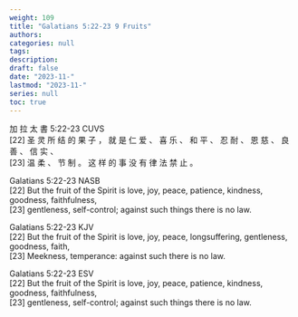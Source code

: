 ```yaml
---
weight: 109
title: "Galatians 5:22-23 9 Fruits"
authors:
categories: null
tags:
description: 
draft: false
date: "2023-11-"
lastmod: "2023-11-"
series: null
toc: true
---
```


<!--more-->

加 拉 太 書 5:22-23 CUVS  
[22] 圣 灵 所 结 的 果 子 ， 就 是 仁 爱 、 喜 乐 、 和 平 、 忍 耐 、 恩 慈 、 良 善 、 信 实 、   
[23] 温 柔 、 节 制 。 这 样 的 事 没 有 律 法 禁 止 。

Galatians 5:22-23 NASB  
[22] But the fruit of the Spirit is love, joy, peace, patience, kindness, goodness, faithfulness,   
[23] gentleness, self-control; against such things there is no law.

Galatians 5:22-23 KJV  
[22] But the fruit of the Spirit is love, joy, peace, longsuffering, gentleness, goodness, faith,   
[23] Meekness, temperance: against such there is no law.

Galatians 5:22-23 ESV  
[22] But the fruit of the Spirit is love, joy, peace, patience, kindness, goodness, faithfulness,   
[23] gentleness, self-control; against such things there is no law.
